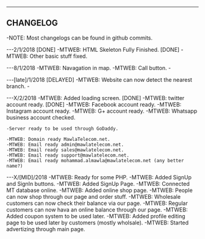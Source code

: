 -----------
CHANGELOG
-----------
-NOTE: Most changelogs can be found in github commits.

---2/1/2018
	[DONE] -MTWEB: HTML Skeleton Fully Finished.
	[DONE] -MTWEB: Other basic stuff fixed.
	
---8/1/2018
	-MTWEB: Navagation in map.
	-MTWEB: Call button.
	-
	
---[late]/1/2018
	[DELAYED] -MTWEB: Website can now detect the nearest branch.
	-
	
---X/2/2018
	-MTWEB: Added loading screen.
	[DONE] -MTWEB: twitter account ready.
	[DONE] -MTWEB: Facebook account ready.
	-MTWEB: Instagram account ready.
	-MTWEB: G+ account ready.
	-MTWEB: Whatsapp business account checked.
	
	-Server ready to be used through GoDaddy.
	
	-MTWEB: Domain ready MawlaTelecom.net.
	-MTWEB: Email ready admin@mawlatelecom.net.
	-MTWEB: Email ready sales@mawlatelecom.net.
	-MTWEB: Email ready support@mawlatelecom.net.
	-MTWEB: Email ready mohammad.almawla@mawlatelecom.net (any better name?)
	
---X/[MID]/2018
	-MTWEB: Ready for some PHP.
	-MTWEB: Added SignUp and SignIn buttons.
	-MTWEB: Added SignUp Page.
	-MTWEB: Connected MT database online.
	-MTWEB: Added online shop page.
	-MTWEB: People can now shop through our page and order stuff.
	-MTWEB: Wholesale customers can now check their balance via our page.
	-MTWEB: Regular customers can now hava an online balance through our page.
	-MTWEB: Added coupon system to be used later.
	-MTWEB: Added profile editing page to be used later by customers (mostly wholsale).
	-MTWEB: Started advertizing through main page.
	
